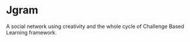 # Jgram
A social network using creativity and the whole cycle of Challenge Based Learning framework.
